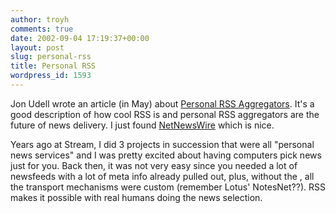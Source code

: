 ```yaml
---
author: troyh
comments: true
date: 2002-09-04 17:19:37+00:00
layout: post
slug: personal-rss
title: Personal RSS
wordpress_id: 1593
---
```


Jon Udell wrote an article (in May) about [Personal RSS Aggregators](http://www.byte.com/documents/s=7181/byt1022183228615/0527_udell.html). It's a good description of how cool RSS is and personal RSS aggregators are the future of news delivery. I just found [NetNewsWire](http://ranchero.com/software/netnewswire/) which is nice.

Years ago at Stream, I did 3 projects in succession that were all "personal news services" and I was pretty excited about having computers pick news just for you. Back then, it was not very easy since you needed a lot of newsfeeds with a lot of meta info already pulled out, plus, without the , all the transport mechanisms were custom (remember Lotus' NotesNet??). RSS makes it possible with real humans doing the news selection.
